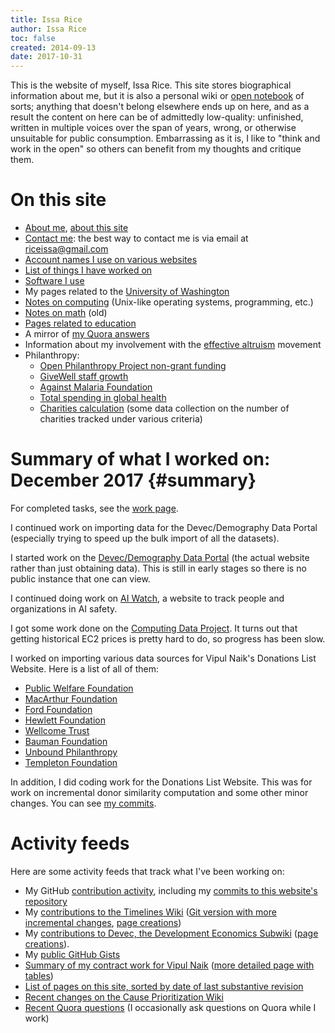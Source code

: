 ```yaml
---
title: Issa Rice
author: Issa Rice
toc: false
created: 2014-09-13
date: 2017-10-31
---
```


This is the website of myself, Issa Rice. This site stores biographical information
about me, but it is also a personal wiki or [open notebook](http://wcm1.web.rice.edu/open-notebook-history.html)
of sorts; anything that doesn't belong elsewhere ends up on here, and as a
result the content on here can be of admittedly low-quality: unfinished,
written in multiple voices over the span of years, wrong, or otherwise unsuitable for public
consumption. Embarrassing as it is, I like to "think and work in the open" so
others can benefit from my thoughts and critique them.

# On this site

- [About me](about), [about this site](about-this-site)
- [Contact me](contact): the best way to contact me is via email at
  [riceissa@gmail.com](mailto:riceissa@gmail.com)
- [Account names I use on various websites](account-names)
- [List of things I have worked on](work)
- [Software I use](software)
- My pages related to the [University of Washington](university-of-washington)
- [Notes on computing](computing) (Unix-like operating systems, programming, etc.)
- [Notes on math](math) (old)
- [Pages related to education](education)
- A mirror of [my Quora answers]()
- Information about my involvement with the [effective altruism](effective-altruism) movement
- Philanthropy:
    - [Open Philanthropy Project non-grant funding](open-philanthropy-project-non-grant-funding)
    - [GiveWell staff growth](givewell-staff-growth)
    - [Against Malaria Foundation](against-malaria-foundation)
    - [Total spending in global health](total-spending-in-global-health)
    - [Charities calculation](charities-calculation) (some data collection on the
      number of charities tracked under various criteria)

# Summary of what I worked on: December 2017 {#summary}

For completed tasks, see the [work page](work).

I continued work on importing data for the Devec/Demography Data Portal
(especially trying to speed up the bulk import of all the datasets).

I started work on the [Devec/Demography Data Portal](https://github.com/riceissa/devec-demography-data-portal) (the actual website rather than just obtaining data).
This is still in early stages so there is no public instance that one can view.

I continued doing work on [AI Watch](https://aiwatch.issarice.com/), a website
to track people and organizations in AI safety.

I got some work done on the [Computing Data Project](https://github.com/riceissa/computing-data-project).
It turns out that getting historical EC2 prices is pretty hard to do, so
progress has been slow.

I worked on importing various data sources for Vipul Naik's Donations List
Website. Here is a list of all of them:

- [Public Welfare Foundation](https://github.com/riceissa/public-welfare-foundation)
- [MacArthur Foundation](https://github.com/riceissa/macarthur-foundation)
- [Ford Foundation](https://github.com/riceissa/ford-foundation)
- [Hewlett Foundation](https://github.com/riceissa/hewlett-foundation)
- [Wellcome Trust](https://github.com/riceissa/wellcome-trust)
- [Bauman Foundation](https://github.com/riceissa/bauman-foundation)
- [Unbound Philanthropy](https://github.com/riceissa/unbound-philanthropy)
- [Templeton Foundation](https://github.com/riceissa/templeton-foundation)

In addition, I did coding work for the Donations List Website. This was for
work on incremental donor similarity computation and some other minor changes.
You can see [my commits](https://github.com/vipulnaik/donations/commits?author=riceissa).

# Activity feeds

Here are some activity feeds that track what I've been working on:

- My GitHub [contribution activity](https://github.com/riceissa), including my
  [commits to this website's
  repository](https://github.com/riceissa/issarice.com/commits/master)
- My [contributions to the Timelines Wiki](https://timelines.issarice.com/wiki/Special:Contributions/Issa)
  ([Git version with more incremental changes](https://github.com/riceissa/issarice.com/commits/master/external/timelines.issarice.com), [page creations](https://timelines.issarice.com/index.php?limit=50&title=Special%3AContributions&contribs=user&target=Issa&namespace=&tagfilter=&newOnly=1))
- My [contributions to Devec, the Development Economics Subwiki](https://devec.subwiki.org/wiki/Special:Contributions/Issa_Rice) ([page creations](https://devec.subwiki.org/w/index.php?limit=50&title=Special%3AContributions&contribs=user&target=Issa+Rice&namespace=&tagfilter=&newOnly=1)).
- My [public GitHub Gists](https://gist.github.com/riceissa)
- [Summary of my contract work for Vipul
  Naik](https://github.com/vipulnaik/contractwork/blob/master/contributor-lists/issa-list.mediawiki)
  ([more detailed page with
  tables](https://contractwork.vipulnaik.com/worker.php?worker=Issa+Rice))
- [List of pages on this site, sorted by date of last substantive
  revision](all-pages)
- [Recent changes on the Cause Prioritization
  Wiki](https://causeprioritization.org/_activity)
- [Recent Quora questions](https://www.quora.com/profile/Issa-Rice/questions)
  (I occasionally ask questions on Quora while I work)

[email]: mailto:riceissa@gmail.com
